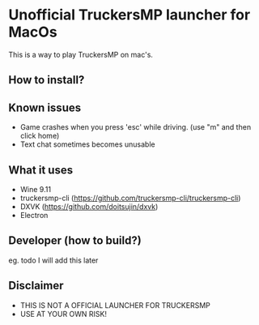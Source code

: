 # Unofficial TruckersMP launcher for MacOs
This is a way to play TruckersMP on mac's. 

## How to install?


## Known issues
- Game crashes when you press 'esc' while driving. (use "m" and then click home)
- Text chat sometimes becomes unusable

## What it uses
- Wine 9.11
- truckersmp-cli (https://github.com/truckersmp-cli/truckersmp-cli)
- DXVK (https://github.com/doitsujin/dxvk)
- Electron

## Developer (how to build?)
eg. todo I will add this later

## Disclaimer
- THIS IS NOT A OFFICIAL LAUNCHER FOR TRUCKERSMP
- USE AT YOUR OWN RISK!

